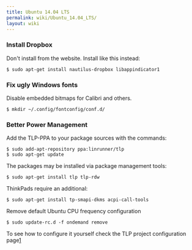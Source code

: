 ```yaml
---
title: Ubuntu 14.04 LTS
permalink: wiki/Ubuntu_14.04_LTS/
layout: wiki
---
```


### Install Dropbox

Don't install from the website. Install like this instead:

`$ sudo apt-get install nautilus-dropbox libappindicator1`

### Fix ugly Windows fonts

Disable embedded bitmaps for Calibri and others.

`$ mkdir ~/.config/fontconfig/conf.d/`

### Better Power Management

Add the TLP-PPA to your package sources with the commands:

`$ sudo add-apt-repository ppa:linrunner/tlp`  
`$ sudo apt-get update`

The packages may be installed via package management tools:

`$ sudo apt-get install tlp tlp-rdw`

ThinkPads require an additional:

`$ sudo apt-get install tp-smapi-dkms acpi-call-tools`

Remove default Ubuntu CPU frequency configuration

`$ sudo update-rc.d -f ondemand remove`

To see how to configure it yourself check the TLP project configuration
page[1](http://linrunner.de/en/tlp/docs/tlp-linux-advanced-power-management.html#configuration)
